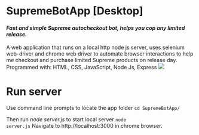 <h1>SupremeBotApp [Desktop]</h1>
<h4><i>Fast and simple Supreme autocheckout bot, helps you cop any limited release.</i></h4> 
  A web application that runs on a local http  node js server, uses selenium web-driver and chrome web driver to automate browser interactions to help me checkout and purchase limited Supreme products on release day. Programmed with: HTML, CSS, JavaScript, Node Js, Express 
 
<img src="supremebotapp.gif">

<h1>Run server</h1>
	<p>Use command line prompts to locate the app folder
		<code>cd SupremeBotApp/</code>
	</p>
	
Then run <i>node server.js</i> to start local server
		<code>node server.js</code>
		Navigate to http://localhost:3000 in chrome browser.
		 

